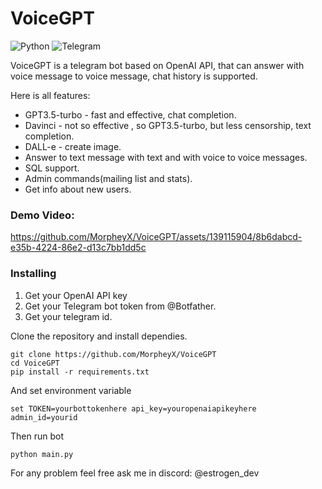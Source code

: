 # VoiceGPT

![Python](https://img.shields.io/badge/python-3670A0?style=for-the-badge&logo=python&logoColor=ffdd54) ![Telegram](https://img.shields.io/badge/Telegram-2CA5E0?style=for-the-badge&logo=telegram&logoColor=white)

VoiceGPT  is a telegram bot based on OpenAI API, that can answer with voice message to voice message, chat history is supported.

Here is all features:
 - GPT3.5-turbo - fast and effective, chat completion.
 - Davinci - not so effective , so GPT3.5-turbo, but less censorship, text completion.
 - DALL-e - create image.
 - Answer to text message with text and with voice to voice messages.
 - SQL support.
 - Admin commands(mailing list and stats).
 - Get info about new users.


### Demo Video:



https://github.com/MorpheyX/VoiceGPT/assets/139115904/8b6dabcd-e35b-4224-86e2-d13c7bb1dd5c



### Installing
1. Get your OpenAI API key
2. Get your Telegram bot token from @Botfather.
3. Get your telegram id.

Clone the repository and install dependies.
```
git clone https://github.com/MorpheyX/VoiceGPT
cd VoiceGPT
pip install -r requirements.txt
```

And set environment variable
```
set TOKEN=yourbottokenhere api_key=youropenaiapikeyhere admin_id=yourid
```
Then run bot

```
python main.py
```

For any problem feel free ask me in discord: @estrogen_dev
